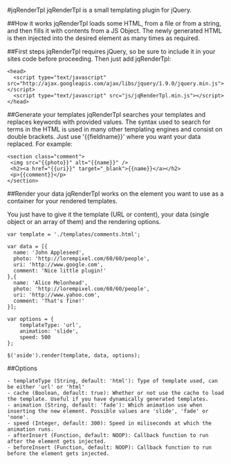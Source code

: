 #jqRenderTpl
jqRenderTpl is a small templating plugin for jQuery.


##How it works
jqRenderTpl loads some HTML, from a file or from a string, and then fills it with contents from a JS Object. The newly generated HTML is then injected into the desired element as many times as required.


##First steps
jqRenderTpl requires jQuery, so be sure to include it in your sites code before proceeding. Then just add jqRenderTpl:

    <head>
      <script type="text/javascript" src="http://ajax.googleapis.com/ajax/libs/jquery/1.9.0/jquery.min.js"></script>
      <script type="text/javascript" src="js/jqRenderTpl.min.js"></script>
    </head>


##Generate your templates
jqRenderTpl searches your templates and replaces keywords with provided values. The syntax used to search for terms in the HTML is used in many other templating engines and consist on double brackets. Just use '{{fieldname}}' where you want your data replaced. For example:

    <section class="comment">
     <img src="{{photo}}" alt="{{name}}" />
     <h2><a href="{{uri}}" target="_blank">{{name}}</a></h2>
     <p>{{comment}}</p>
    </section>


##Render your data
jqRenderTpl works on the element you want to use as a container for your rendered templates.

You just have to give it the template (URL or content), your data (single object or an array of them) and the rendering options.

    var template = './templates/comments.html';

    var data = [{
      name: 'John Appleseed',
      photo: 'http://lorempixel.com/60/60/people',
      uri: 'http://www.google.com',
      comment: 'Nice little plugin!'
    },{
      name: 'Alice Melonhead',
      photo: 'http://lorempixel.com/60/60/people',
      uri: 'http://www.yahoo.com',
      comment: 'That's fine!'
    }];

    var options = {
        templateType: 'url',
        animation: 'slide',
        speed: 500
    };

    $('aside').render(template, data, options);


##Options

    - templateType (String, default: 'html'): Type of template used, can be either 'url' or 'html'
    - cache (Boolean, default: true): Whether or not use the cache to load the template. Useful if you have dynamically generated templates.
    - animation (String, default: 'fade'): Which animation use when inserting the new element. Possible values are 'slide', 'fade' or 'none'.
    - speed (Integer, default: 300): Speed in miliseconds at which the animation runs.
    - afterInsert (Function, default: NOOP): Callback function to run after the element gets injected.
    - beforeInsert (Function, default: NOOP): Callback function to run before the element gets injected.

